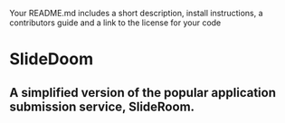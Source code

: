 Your README.md includes a short description, install instructions, a contributors guide and a link to the license for your code
# SlideDoom
## A simplified version of the popular application submission service, SlideRoom.